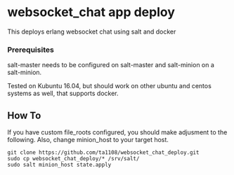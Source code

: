 # websocket_chat app deploy

This deploys erlang websocket chat using salt and docker

### Prerequisites

salt-master needs to be configured on salt-master and salt-minion on a salt-minion.

Tested on Kubuntu 16.04, but should work on other ubuntu and centos systems as well, that supports docker.

## How To

If you have custom file_roots configured, you should make adjusment to the following.
Also, change minion_host to your target host.

```
git clone https://github.com/ta1108/websocket_chat_deploy.git
sudo cp websocket_chat_deploy/* /srv/salt/
sudo salt minion_host state.apply
```
